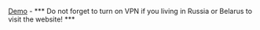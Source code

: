 [Demo](https://mo-salakh.github.io/film-project) - *** Do not forget to turn on VPN if you living in Russia or Belarus to visit the website! ***
